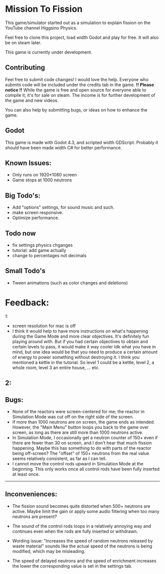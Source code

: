 # Mission To Fission
This game/simulator started out as a simulation to explain fission on the YouTube channel Higgsino Physics. 

Feel free to clone this project, load width Godot and play for free. It will also be on steam later.

This game is currently under development.

## Contributing 
Feel free to submit code changes! I would love the help. Everyone who submits code will be included under the credits tab in the game. 
**!! Please notice !!** While the game is free and open source for everyone able to compile it, it's for sale on steam. The income is for further development of the game and new videos. 

You can also help by submitting bugs, or ideas on how to enhance the game. 

## Godot 
This game is made with Godot 4.3, and scripted width GDScript.
Probably it should have been made width C# for better performance. 

## Known Issues: 
- Only runs on 1920*1080 screen
- Game stops at 1000 neutrons

## Big Todo's:
- Add "options" settings, for sound music and such.
- make screen responsive.
- Optimize performance.


## Todo now
- fix settings physics chganges
- tutorial: add game actually
- change to percentages not decimals 


## Small Todo's 
- Tween animations (such as color changes and deletions)

# Feedback:
1: 
- screen resolution for mac is off
- I think it would help to have more instructions on what's happening
during the Game Mode and more clear objectives. It's definitely fun playing
around with. But if you had certain objectives to obtain and certain levels to pass,
it would make it way cooler Idk what you have in mind, but one idea would be that
you need to produce a certain amount of energy to power something without destroying it.
I think you mentioned a kettle in the tutorial. So level 1 could be a kettle, level 2, a whole room,
level 3 an entire house, ... etc.

2: 
--------------------------------------------------------------------------------
Bugs:
--------------------------------------------------------------------------------
- None of the reactors were screen-centered for me; the reactor in Simulation Mode was cut off on the right side 
  of the screen.
- If more than 1000 neutrons are on screen, the game ends as intended. However, the "Main Menu" button loops you 
  back to the game over screen, as long as there are still more than 1000 neutrons active.
- In Simulation Mode, I occasionally get a neutron counter of 150+ even if there are fewer than 30 on screen, and 
  I don't hear that much fission happening. Maybe this has something to do with parts of the reactor being off-screen? 
  The "offset" of 150+ neutrons from the real value seems relatively consistent, as far as I can tell.
- I cannot move the control rods upward in Simulation Mode at the beginning. This only works once all control rods 
  have been fully inserted at least once.

--------------------------------------------------------------------------------
Inconveniences:
--------------------------------------------------------------------------------
- The fission sound becomes quite distorted when 500+ neutrons are active. Maybe limit the gain or apply some audio 
  filtering when too many neutrons are present?
- The sound of the control rods loops in a relatively annoying way and continues even when the rods are fully inserted 
  or withdrawn.

- Wording issue: "Increases the speed of random neutrons released by waste material" sounds like the actual speed of 
  the neutrons is being modified, which may be misleading.
- The speed of delayed neutrons and the speed of enrichment increases the lower the corresponding value is set 
  in the settings tab.

